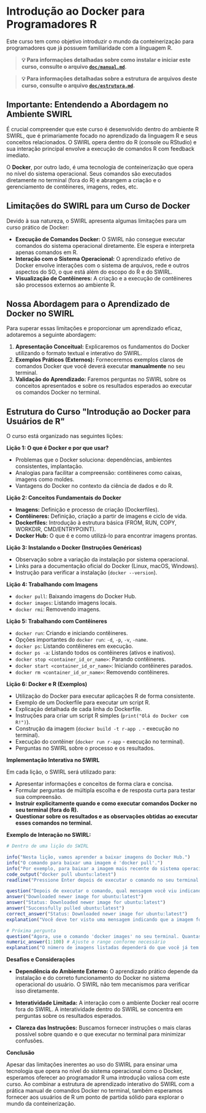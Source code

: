 # Introdução ao Docker para Programadores R

Este curso tem como objetivo introduzir o mundo da conteinerização para programadores que já possuem familiaridade com a linguagem R.

> **💡 Para informações detalhadas sobre como instalar e iniciar este curso, consulte o arquivo [`doc/manual.md`](doc/manual.md).**

> **💡 Para informações detalhadas sobre a estrutura de arquivos deste curso, consulte o arquivo [`doc/estrutura.md`](doc/estrutura.md).**

## Importante: Entendendo a Abordagem no Ambiente SWIRL

É crucial compreender que este curso é desenvolvido dentro do ambiente R SWIRL, que é primariamente focado no aprendizado da linguagem R e seus conceitos relacionados. O SWIRL opera dentro do R (console ou RStudio) e sua interação principal envolve a execução de comandos R com feedback imediato.

O **Docker**, por outro lado, é uma tecnologia de conteinerização que opera no nível do sistema operacional. Seus comandos são executados diretamente no terminal (fora do R) e abrangem a criação e o gerenciamento de contêineres, imagens, redes, etc.

## Limitações do SWIRL para um Curso de Docker

Devido à sua natureza, o SWIRL apresenta algumas limitações para um curso prático de Docker:

* **Execução de Comandos Docker:** O SWIRL não consegue executar comandos do sistema operacional diretamente. Ele espera e interpreta apenas comandos em R.
* **Interação com o Sistema Operacional:** O aprendizado efetivo de Docker envolve interações com o sistema de arquivos, rede e outros aspectos do SO, o que está além do escopo do R e do SWIRL.
* **Visualização de Contêineres:** A criação e a execução de contêineres são processos externos ao ambiente R.

## Nossa Abordagem para o Aprendizado de Docker no SWIRL

Para superar essas limitações e proporcionar um aprendizado eficaz, adotaremos a seguinte abordagem:

1.  **Apresentação Conceitual:** Explicaremos os fundamentos do Docker utilizando o formato textual e interativo do SWIRL.
2.  **Exemplos Práticos (Externos):** Forneceremos exemplos claros de comandos Docker que você deverá executar **manualmente** no seu terminal.
3.  **Validação do Aprendizado:** Faremos perguntas no SWIRL sobre os conceitos apresentados e sobre os resultados esperados ao executar os comandos Docker no terminal.

## Estrutura do Curso "Introdução ao Docker para Usuários de R"

O curso está organizado nas seguintes lições:

**Lição 1: O que é Docker e por que usar?**

* Problemas que o Docker soluciona: dependências, ambientes consistentes, implantação.
* Analogias para facilitar a compreensão: contêineres como caixas, imagens como moldes.
* Vantagens do Docker no contexto da ciência de dados e do R.

**Lição 2: Conceitos Fundamentais do Docker**

* **Imagens:** Definição e processo de criação (Dockerfiles).
* **Contêineres:** Definição, criação a partir de imagens e ciclo de vida.
* **Dockerfiles:** Introdução à estrutura básica (FROM, RUN, COPY, WORKDIR, CMD/ENTRYPOINT).
* **Docker Hub:** O que é e como utilizá-lo para encontrar imagens prontas.

**Lição 3: Instalando o Docker (Instruções Genéricas)**

* Observação sobre a variação da instalação por sistema operacional.
* Links para a documentação oficial do Docker (Linux, macOS, Windows).
* Instrução para verificar a instalação (`docker --version`).

**Lição 4: Trabalhando com Imagens**

* `docker pull`: Baixando imagens do Docker Hub.
* `docker images`: Listando imagens locais.
* `docker rmi`: Removendo imagens.

**Lição 5: Trabalhando com Contêineres**

* `docker run`: Criando e iniciando contêineres.
* Opções importantes do `docker run`: `-d`, `-p`, `-v`, `-name`.
* `docker ps`: Listando contêineres em execução.
* `docker ps -a`: Listando todos os contêineres (ativos e inativos).
* `docker stop <container_id_or_name>`: Parando contêineres.
* `docker start <container_id_or_name>`: Iniciando contêineres parados.
* `docker rm <container_id_or_name>`: Removendo contêineres.

**Lição 6: Docker e R (Exemplos)**

* Utilização do Docker para executar aplicações R de forma consistente.
* Exemplo de um Dockerfile para executar um script R.
* Explicação detalhada de cada linha do Dockerfile.
* Instruções para criar um script R simples (`print("Olá do Docker com R!")`).
* Construção da imagem (`docker build -t r-app .` - execução no terminal).
* Execução do contêiner (`docker run r-app` - execução no terminal).
* Perguntas no SWIRL sobre o processo e os resultados.

**Implementação Interativa no SWIRL**

Em cada lição, o SWIRL será utilizado para:

* Apresentar informações e conceitos de forma clara e concisa.
* Formular perguntas de múltipla escolha e de resposta curta para testar sua compreensão.
* **Instruir explicitamente quando e como executar comandos Docker no seu terminal (fora do R).**
* **Questionar sobre os resultados e as observações obtidas ao executar esses comandos no terminal.**

**Exemplo de Interação no SWIRL:**

```R
# Dentro de uma lição do SWIRL

info("Nesta lição, vamos aprender a baixar imagens do Docker Hub.")
info("O comando para baixar uma imagem é 'docker pull'.")
info("Por exemplo, para baixar a imagem mais recente do sistema operacional Ubuntu, você executaria o seguinte comando no seu terminal:")
code_output("docker pull ubuntu:latest")
readline("Pressione Enter depois de executar o comando no seu terminal...")

question("Depois de executar o comando, qual mensagem você viu indicando que a imagem foi baixada com sucesso?")
answer("Downloaded newer image for ubuntu:latest")
answer("Status: Downloaded newer image for ubuntu:latest")
answer("Successfully pulled ubuntu:latest")
correct_answer("Status: Downloaded newer image for ubuntu:latest")
explanation("Você deve ter visto uma mensagem indicando que a imagem foi baixada.")

# Próxima pergunta
question("Agora, use o comando 'docker images' no seu terminal. Quantas imagens você tem listadas agora (pode variar)?")
numeric_answer(1:100) # Ajuste o range conforme necessário
explanation("O número de imagens listadas dependerá do que você já tem no seu sistema.")
```

**Desafios e Considerações**

- **Dependência do Ambiente Externo:** O aprendizado prático depende da instalação e do correto funcionamento do Docker no sistema operacional do usuário. O SWIRL não tem mecanismos para verificar isso diretamente.

- **Interatividade Limitada:** A interação com o ambiente Docker real ocorre fora do SWIRL. A interatividade dentro do SWIRL se concentra em perguntas sobre os resultados esperados.

- **Clareza das Instruções:** Buscamos fornecer instruções o mais claras possível sobre quando e o que executar no terminal para minimizar confusões.

**Conclusão**

Apesar das limitações inerentes ao uso do SWIRL para ensinar uma tecnologia que opera no nível do sistema operacional como o Docker, esperamos oferecer ao programador R uma introdução valiosa com este curso. Ao combinar a estrutura de aprendizado interativo do SWIRL com a prática manual de comandos Docker no terminal, também esperamos fornecer aos usuários de R um ponto de partida sólido para explorar o mundo da conteinerização.